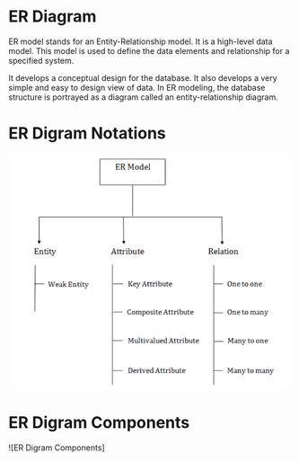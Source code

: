 # ER Diagram

ER model stands for an Entity-Relationship model. 
It is a high-level data model. This model is used to define the data elements and relationship for a specified system.

It develops a conceptual design for the database. It also develops a very simple and easy to design view of data.
In ER modeling, the database structure is portrayed as a diagram called an entity-relationship diagram.


# ER Digram Notations 

![ER Digram Notations](https://github.com/ZishanSayyed/100-Days-Of-Data-Engineering-/blob/main/Data-Modeling/Images/Component%20of%20ER%20digram.png)


# ER Digram Components
![ER Digram Components]

